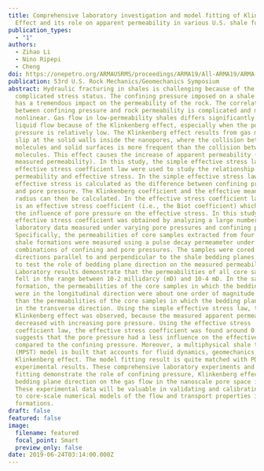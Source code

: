 ```yaml
---
title: Comprehensive laboratory investigation and model fitting of Klinkenberg
  Effect and its role on apparent permeability in various U.S. shale formations
publication_types:
  - "1"
authors:
  - Zihao Li
  - Nino Ripepi
  - Cheng 
doi: https://onepetro.org/ARMAUSRMS/proceedings/ARMA19/All-ARMA19/ARMA-2019-1568/124915
publication: 53rd U.S. Rock Mechanics/Geomechanics Symposium
abstract: Hydraulic fracturing in shales is challenging because of the
  complicated stress status. The confining pressure imposed on a shale formation
  has a tremendous impact on the permeability of the rock. The correlation
  between confining pressure and rock permeability is complicated and might be
  nonlinear. Gas flow in low-permeability shales differs significantly from
  liquid flow because of the Klinkenberg effect, especially when the pore
  pressure is relatively low. The Klinkenberg effect results from gas molecule
  slip at the solid walls inside the nanopores, where the collision between gas
  molecules and solid surfaces is more frequent than the collision between gas
  molecules. This effect causes the increase of apparent permeability (i.e., the
  measured permeability). In this study, the simple effective stress law and the
  effective stress coefficient law were used to study the relationship between
  permeability and effective stress. In the simple effective stress law, the
  effective stress is calculated as the difference between confining pressure
  and pore pressure. The Klinkenberg coefficient and the effective mean pore
  radius can then be calculated. In the effective stress coefficient law, there
  is an effective stress coefficient (i.e., the Biot coefficient) which controls
  the influence of pore pressure on the effective stress. In this study, the
  effective stress coefficient was obtained by analyzing a large number of
  laboratory data measured under varying pore pressures and confining pressures.
  Specifically, the permeabilities of core samples extracted from four U.S.
  shale formations were measured using a pulse decay permeameter under varying
  combinations of confining and pore pressures. The samples were cored in the
  directions parallel to and perpendicular to the shale bedding planes, in order
  to test the role of bedding plane direction on the measured permeability.
  Laboratory results demonstrate that the permeabilities of all core samples
  fell in the range between 10-2 millidarcy (mD) and 10-4 mD. In the same
  formation, the permeabilities of the core samples in which the bedding planes
  were in the longitudinal direction were about one order of magnitude higher
  than the permeabilities of the core samples in which the bedding planes were
  in the transverse direction. Using the simple effective stress law, the
  Klinkenberg effect was observed, because the measured apparent permeability
  decreased with increasing pore pressure. Using the effective stress
  coefficient law, the effective stress coefficient was found around 0.5, which
  suggests that the pore pressure had a less influence on the effective stress
  compared to the confining pressure. Moreover, a multiphysical shale transport
  (MPST) model is built that accounts for fluid dynamics, geomechanics, and the
  Klinkenberg effect. The model fitting result is quite matched with PDP
  experimental results. These comprehensive laboratory experiments and model
  fitting demonstrate the role of confining pressure, Klinkenberg effect, and
  bedding plane direction on the gas flow in the nanoscale pore space in shales.
  These experimental data will be valuable in validating and calibrating pore-
  to core-scale numerical models of the flow and transport properties in shale
  formations.
draft: false
featured: false
image:
  filename: featured
  focal_point: Smart
  preview_only: false
date: 2019-06-24T03:14:00.000Z
---
```

